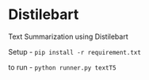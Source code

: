 # Distilebart
Text Summarization using Distilebart

Setup - 
```pip install -r requirement.txt```

to run - 
```python runner.py textT5```
